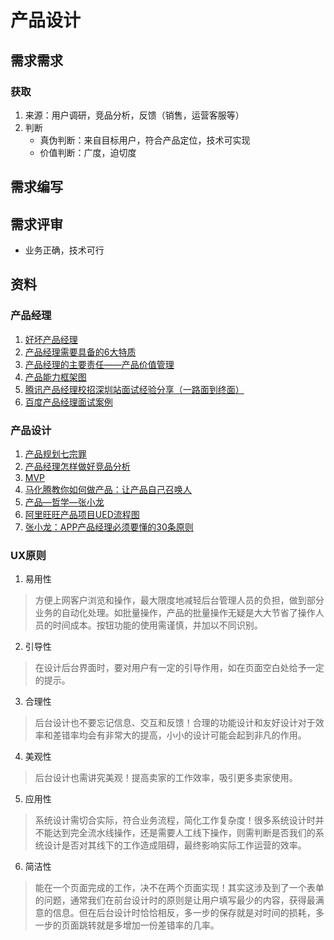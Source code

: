# 产品设计

## 需求需求
### 获取
1. 来源：用户调研，竞品分析，反馈（销售，运营客服等）
1. 判断
    * 真伪判断：来自目标用户，符合产品定位，技术可实现
    * 价值判断：广度，迫切度

## 需求编写

## 需求评审
* 业务正确，技术可行

## 资料
### 产品经理
1. [好坏产品经理](https://rd.wangyaqi.cn/#/hire/material/pm)
1. [产品经理需要具备的6大特质](http://www.yixieshi.com/zhichang/16405.html)
1. [产品经理的主要责任——产品价值管理](http://www.heguangming.com/?p=898)
1. [产品能力框架图](http://www.yixieshi.com/14532.html)
1. [腾讯产品经理校招深圳站面试经验分享（一路面到终面）](http://blog.csdn.net/katherine_he/article/details/37938351)
1. [百度产品经理面试案例](http://www.szyc.com/bbs/bwnx-1188-6-2.html)

### 产品设计
1. [产品规划七宗罪](http://www.heguangming.com/?p=833)
1. [产品经理怎样做好竞品分析](http://www.xker.com/page/e2014/0911/134172.html)
1. [MVP](http://36kr.com/p/202916.html)
1. [马化腾教你如何做产品：让产品自己召唤人](https://www.axure.com.cn/901/)
1. [产品—哲学—张小龙](http://www.geekpark.net/topics/162060)
1. [阿里旺旺产品项目UED流程图](http://www.heguangming.com/wp-content/uploads/2012/08/%E9%98%BF%E9%87%8C%E6%97%BA%E6%97%BA%E4%BA%A7%E5%93%81%E9%A1%B9%E7%9B%AEUED%E6%B5%81%E7%A8%8B%E5%9B%BE.jpg)
1. [张小龙：APP产品经理必须要懂的30条原则](http://www.yixieshi.com/17656.html)

### UX原则
1. 易用性
> 方便上网客户浏览和操作，最大限度地减轻后台管理人员的负担，做到部分业务的自动化处理。如批量操作，产品的批量操作无疑是大大节省了操作人员的时间成本。按钮功能的使用需谨慎，并加以不同识别。
2. 引导性
> 在设计后台界面时，要对用户有一定的引导作用，如在页面空白处给予一定的提示。
3. 合理性
> 后台设计也不要忘记信息、交互和反馈！合理的功能设计和友好设计对于效率和差错率均会有非常大的提高，小小的设计可能会起到非凡的作用。
4. 美观性
> 后台设计也需讲究美观！提高卖家的工作效率，吸引更多卖家使用。
5. 应用性
> 系统设计需切合实际，符合业务流程，简化工作复杂度！很多系统设计时并不能达到完全流水线操作，还是需要人工线下操作，则需判断是否我们的系统设计是否对其线下的工作造成阻碍，最终影响实际工作运营的效率。
6. 简洁性
> 能在一个页面完成的工作，决不在两个页面实现！其实这涉及到了一个表单的问题，通常我们在前台设计时的原则是让用户填写最少的内容，获得最满意的信息。但在后台设计时恰恰相反，多一步的保存就是对时间的损耗，多一步的页面跳转就是多增加一份差错率的几率。
